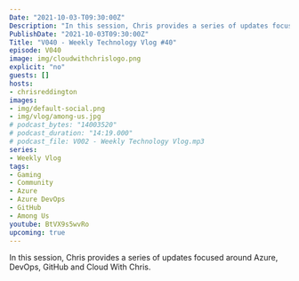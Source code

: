```yaml
---
Date: "2021-10-03-T09:30:00Z"
Description: "In this session, Chris provides a series of updates focused around Azure, DevOps, GitHub and Cloud With Chris."
PublishDate: "2021-10-03T09:30:00Z"
Title: "V040 - Weekly Technology Vlog #40"
episode: V040
image: img/cloudwithchrislogo.png
explicit: "no"
guests: []
hosts:
- chrisreddington
images:
- img/default-social.png
- img/vlog/among-us.jpg
# podcast_bytes: "14003520"
# podcast_duration: "14:19.000"
# podcast_file: V002 - Weekly Technology Vlog.mp3
series:
- Weekly Vlog
tags:
- Gaming
- Community
- Azure
- Azure DevOps
- GitHub
- Among Us
youtube: BtVX9s5wvRo
upcoming: true
---
```

In this session, Chris provides a series of updates focused around Azure, DevOps, GitHub and Cloud With Chris.